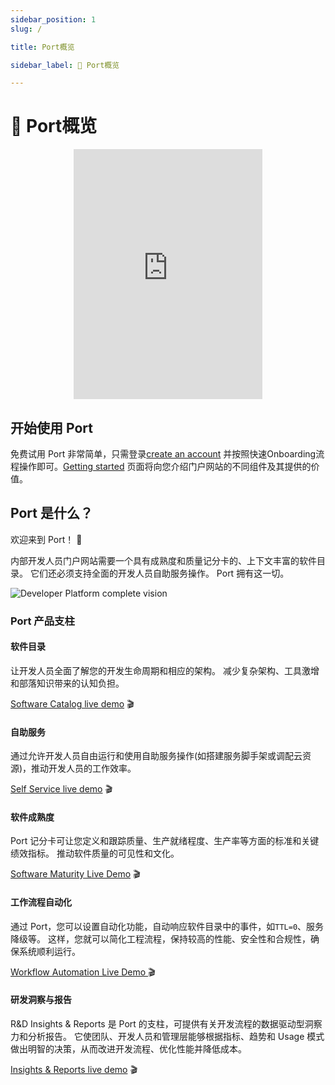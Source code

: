 ```yaml
---
sidebar_position: 1
slug: /

title: Port概览

sidebar_label: 👋 Port概览

---
```


# 👋 Port概览

<center>

<iframe width="60%" height="400" src="https://www.youtube.com/embed/z2kR9HSRIpQ" title="YouTube video player" frameborder="0" allow="accelerometer; autoplay; clipboard-write; encrypted-media; gyroscope; picture-in-picture; web-share" allowfullscreen allow="fullscreen;"></iframe>

</center>

## 开始使用 Port

免费试用 Port 非常简单，只需登录[create an account](https://app.getport.io) 并按照快速Onboarding流程操作即可。[Getting started](/quickstart) 页面将向您介绍门户网站的不同组件及其提供的价值。

## Port 是什么？

欢迎来到 Port！ :wave: 

内部开发人员门户网站需要一个具有成熟度和质量记分卡的、上下文丰富的软件目录。 它们还必须支持全面的开发人员自助服务操作。 Port 拥有这一切。

![Developer Platform complete vision](../static/img/port-overview/port-stack.png)

### Port 产品支柱

#### 软件目录

让开发人员全面了解您的开发生命周期和相应的架构。 减少复杂架构、工具激增和部落知识带来的认知负担。

[Software Catalog live demo](https://demo.getport.io/service_catalog) 🎬

#### 自助服务

通过允许开发人员自由运行和使用自助服务操作(如搭建服务脚手架或调配云资源)，推动开发人员的工作效率。

[Self Service live demo](https://demo.getport.io/self-serve) 🎬

#### 软件成熟度

Port 记分卡可让您定义和跟踪质量、生产就绪程度、生产率等方面的标准和关键绩效指标。 推动软件质量的可见性和文化。

[Software Maturity Live Demo](https://demo.getport.io/serviceEntity?identifier=authentication&amp;activeTab=5) 🎬

#### 工作流程自动化

通过 Port，您可以设置自动化功能，自动响应软件目录中的事件，如`TTL=0`、服务降级等。 这样，您就可以简化工程流程，保持较高的性能、安全性和合规性，确保系统顺利运行。

[Workflow Automation Live Demo ](https://demo.getport.io/self-serve) 🎬

#### 研发洞察与报告

R&amp;D Insights &amp; Reports 是 Port 的支柱，可提供有关开发流程的数据驱动型洞察力和分析报告。 它使团队、开发人员和管理层能够根据指标、趋势和 Usage 模式做出明智的决策，从而改进开发流程、优化性能并降低成本。

[Insights & Reports live demo](https://demo.getport.io/dashboard_svp_engineering) 🎬